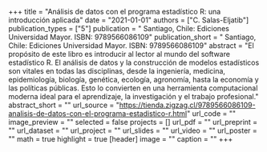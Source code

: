 +++
title = "Análisis de datos con el programa estadístico R: una introducción aplicada"
date = "2021-01-01"
authors = ["C. Salas-Eljatib"]
publication_types = ["5"]
publication = " Santiago, Chile: Ediciones Universidad Mayor. ISBN: 9789566086109"
publication_short = " Santiago, Chile: Ediciones Universidad Mayor. ISBN: 9789566086109"
abstract = "El propósito de este libro es introducir al lector al mundo del software estadístico R. El análisis de datos y la construcción de modelos estadísticos son vitales en todas las disciplinas, desde la ingeniería, medicina, epidemiología, biología, genética, ecología, agronomía, hasta la economía y las políticas públicas. Esto lo convierten en una herramienta computacional moderna ideal para el aprendizaje, la investigación y el trabajo profesional."
abstract_short = ""
url_source = "https://tienda.zigzag.cl/9789566086109-analisis-de-datos-con-el-programa-estadistico-r.html"
url_code = ""
image_preview = ""
selected = false
projects = []
url_pdf = ""
url_preprint = ""
url_dataset = ""
url_project = ""
url_slides = ""
url_video = ""
url_poster = ""
math = true
highlight = true
[header]
image = ""
caption = ""
+++
